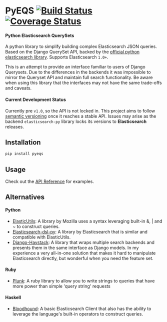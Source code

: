 # PyEQS [![Build Status](https://travis-ci.org/Yipit/pyeqs.svg?branch=master)](https://travis-ci.org/Yipit/pyeqs) [![Coverage Status](https://coveralls.io/repos/Yipit/pyeqs/badge.png)](https://coveralls.io/r/Yipit/pyeqs)

#### Python Elasticsearch QuerySets

A python library to simplify building complex Elasticsearch JSON queries.  Based on the Django QuerySet API, backed by the [official python elasticsearch library](https://github.com/elasticsearch/elasticsearch-py).  Supports Elasticsearch `1.0+`.

This is an attempt to provide an interface familiar to users of Django Querysets.  Due to the differences in the backends it was impossible to mirror the Queryset API and maintain full search functionality.  Be aware when using this library that the interfaces may not have the same trade-offs and caveats.

#### Current Development Status

Currently pre `v1.0`, so the API is not locked in.  This project aims to follow [semantic versioning](http://semver.org/) once it reaches a stable API.  Issues may arise as the backend `elasticsearch-py` library locks its versions to **Elasticsearch** releases.

## Installation

```bash
pip install pyeqs
```

## Usage

Check out the [API Reference](https://github.com/Yipit/pyeqs/blob/master/API_REFERENCE.md) for examples.

## Alternatives

#### Python
* [ElasticUtils](http://elasticutils.readthedocs.org/en/latest/): A library by Mozilla uses a syntax leveraging built-in &, | and ~ to construct queries.
* [Elasticsearch-dsl-py](https://github.com/elasticsearch/elasticsearch-dsl-py): A library by Elasticsearch that is similar and compatible with ElasticUtils.
* [Django-Haystack](https://github.com/toastdriven/django-haystack): A library that wraps multiple search backends and presents them in the same interface as Django models.  In my experience a very all-in-one solution that makes it hard to manipulate Elasticsearch directly, but wonderful when you need the feature set.

#### Ruby
* [Plunk](https://github.com/elbii/plunk): A ruby library to allow you to write strings to queries that have more power than simple 'query string' requests

#### Haskell
* [Bloodhound](https://github.com/bitemyapp/bloodhound/): A basic Elasticsearch Client that also has the ability to leverage the language's built-in operators to construct queries.
